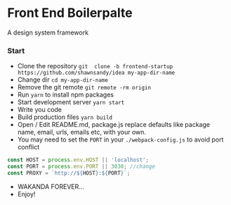 # Front End Boilerpalte
A design system framework

### Start

* Clone the repository `git  clone -b frontend-startup https://github.com/shawnsandy/idea my-app-dir-name`
* Change dir `cd my-app-dir-name`
* Remove the git remote `git remote -rm origin`
* Run `yarn` to install npm packages
* Start development server `yarn start`
* Write you code
* Build production files `yarn build`
* Open / Edit README.md, package.js replace defaults like package name, email, urls, emails etc, with your own.
* You may need to set the `PORT` in your `./webpack-config.js` to avoid port conflict
``` js
const HOST = process.env.HOST || 'localhost';
const PORT = process.env.PORT || 3030; //change
const PROXY = `http://${HOST}:${PORT}`;
```
* WAKANDA FOREVER...
* Enjoy!
